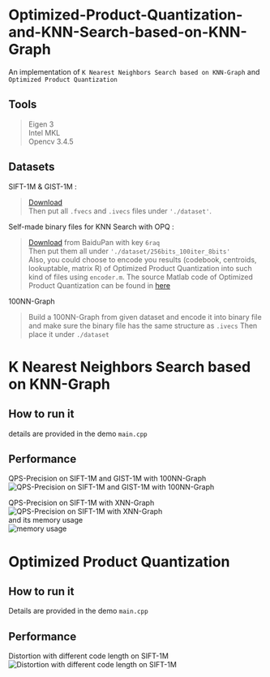 # Optimized-Product-Quantization-and-KNN-Search-based-on-KNN-Graph

An implementation of `K Nearest Neighbors Search based on KNN-Graph` and `Optimized Product Quantization`

## Tools
>Eigen 3<br/>
>Intel MKL<br/>
>Opencv 3.4.5<br/>

## Datasets

  SIFT-1M & GIST-1M : 
  >[Download](http://corpus-texmex.irisa.fr)<br/>
  >Then put all `.fvecs` and `.ivecs` files under `'./dataset'`.<br/>
  
  Self-made binary files for KNN Search with OPQ : 
  >[Download](https://pan.baidu.com/s/1EeZ1uQQ8P7j1n9Y_agqg_A) from BaiduPan with key `6raq`<br/>
  >Then put them all under `'./dataset/256bits_100iter_8bits'`<br/>
  >Also, you could choose to encode you results (codebook, centroids, lookuptable, matrix R) of Optimized Product Quantization into such kind of files using `encoder.m`. The source Matlab code of Optimized Product Quantization can be found in [here](http://kaiminghe.com/cvpr13/matlab_OPQ_release_v1.1.rar) 

  100NN-Graph
  >Build a 100NN-Graph from given dataset and encode it into binary file and make sure the binary file has the same structure as `.ivecs`
  >Then place it under `./dataset`

# K Nearest Neighbors Search based on KNN-Graph

## How to run it
details are provided in the demo `main.cpp`<br/>

## Performance
QPS-Precision on SIFT-1M and GIST-1M with 100NN-Graph<br/>
![QPS-Precision on SIFT-1M and GIST-1M with 100NN-Graph](https://github.com/QinghuiXing/Optimized-Product-Quantization-and-KNN-Search-based-on-KNN-Graph/figure/qps-precision_no_outliers.png)
<br/>

QPS-Precision on SIFT-1M with XNN-Graph<br/>
![QPS-Precision on SIFT-1M with XNN-Graph](https://github.com/QinghuiXing/Optimized-Product-Quantization-and-KNN-Search-based-on-KNN-Graph/figure/qps-precision_XNNGraph_v2.png)
<br/>
and its memory usage<br/>
![memory usage](https://github.com/QinghuiXing/Optimized-Product-Quantization-and-KNN-Search-based-on-KNN-Graph/figure/memory_XNNGraph.png)
<br/>

# Optimized Product Quantization
## How to run it
Details are provided in the demo `main.cpp`<br/>

## Performance
Distortion with different code length on SIFT-1M<br/>
![Distortion with different code length on SIFT-1M](https://github.com/QinghuiXing/Optimized-Product-Quantization-and-KNN-Search-based-on-KNN-Graph/figure/distortion-codelength_mycode.png)

